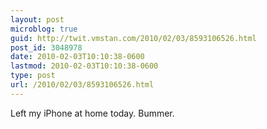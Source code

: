 ```yaml
---
layout: post
microblog: true
guid: http://twit.vmstan.com/2010/02/03/8593106526.html
post_id: 3048978
date: 2010-02-03T10:10:38-0600
lastmod: 2010-02-03T10:10:38-0600
type: post
url: /2010/02/03/8593106526.html
---
```

Left my iPhone at home today. Bummer.
